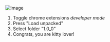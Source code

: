 ![image](https://github.com/user-attachments/assets/0183134a-fced-4d4f-a07a-84dad2eab2d8)
1. Toggle chrome extensions *developer mode*
2. Press "Load unpacked"
3. Select folder "1.0_0"
4. Congrats, you are kitty lover!

